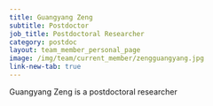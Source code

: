 ```yaml
---
title: Guangyang Zeng
subtitle: Postdoctor
job_title: Postdoctoral Researcher
category: postdoc
layout: team_member_personal_page
image: /img/team/current_member/zengguangyang.jpg
link-new-tab: true
---
```


Guangyang Zeng is a postdoctoral researcher 

